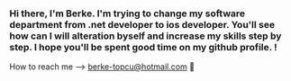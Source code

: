 ### Hi there, I'm Berke. I'm trying to change my software department from .net developer to ios developer. You'll see how can I will alteration byself and increase my skills step by step. I hope you'll be spent good time on my github profile. ! 
How to reach me --> berke-topcu@hotmail.com
👋

<!--
**blorein-code/blorein-code** is a ✨ _special_ ✨ repository because its `README.md` (this file) appears on your GitHub profile.

Here are some ideas to get you started:

- 🔭 I’m currently working on Full Stack Project
- 🌱 I’m currently learning Vue.js 
- 👯 I’m looking to collaborate on ...
- 🤔 I’m looking for help with ...
- 💬 Ask me about ...
- 📫 How to reach me: 
- 😄 Pronouns: ...
- ⚡ Fun fact: ...
-->
